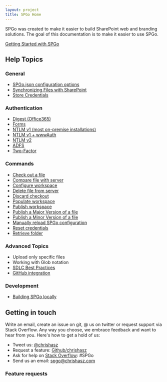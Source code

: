 ```yaml
---
layout: project
title: SPGo Home
---
```


SPGo was created to make it easier to build SharePoint web and branding solutions. The goal of this documentation is to make it easier to use SPGo.

[Getting Started with SPGo](/spgo/general/getting-started-with-spgo)

## Help Topics

### General

* [SPGo.json configuration options](/spgo/general/config-options)
* [Synchronizing Files with SharePoint](/spgo/general/synchronizing-files-with-sharepoint)
* [Store Credentials](/spgo/general/store-credentials)

### Authentication

* [Digest (Office365)](/spgo/authentication/adfs-authentication)
* [Forms](/spgo/authentication/forms-authentication)
* [NTLM v1 (most on-premise installations)](/spgo/authentication/ntlm-authentication)
* [NTLM v1 + wwwAuth](/spgo/authentication/ntlm-with-www-authentication)
* [NTLM v2](/spgo/authentication/ntlm-v2-authentication)
* [ADFS](/spgo/authentication/adfs-authentication)
* [Two-Factor](/spgo/authentication/two-factor-authentication)

### Commands

* [Check out a file](/spgo/commands/check-out-file)
* [Compare file with server](/spgo/commands/compare-with-server)
* [Configure workspace](/spgo/commands/configure-workspace)
* [Delete file from server](/spgo/commands/delete-file)
* [Discard checkout](/spgo/commands/discard-checkout)
* [Populate workspace](/spgo/commands/populate-workspace)
* [Publish workspace](/spgo/commands/publish-workspace)
* [Publish a Major Version of a file](/spgo/commands/publish-major-file)
* [Publish a Minor Version of a file](/spgo/commands/publish-minor-file)
* [Manually reload SPGo configuration](/spgo/commands/reload-configuration)
* [Reset credentials](/spgo/commands/reset-credentials)
* [Retrieve folder](/spgo/commands/retrieve-folder)

### Advanced Topics

* Upload only specific files
* Working with Glob notation
* [SDLC Best Practices](/spgo/advanced/spgo-and-sdlc)
* [GitHub integration](/spgo/advanced/github-integration)

### Development

* [Building SPGo locally](/spgo/development/build-locally)

## Getting in touch

Write an email, create an issue on git, @ us on twitter or request support via Stack Overflow. Any way you choose, we embrace feedback and want to hear from you. Here's how to get a hold of us:

* Tweet us: [@chrishasz](https://twitter.com/chrishasz)
* Request a feature: [Github/chrishasz](https://github.com/chrishasz/spgo/issues)
* Ask for help on [Stack Overflow](https://stackoverflow.com/): #SPGo
* Send us an email: [spgo@chrishasz.com](mailto:spgo@chrishasz.com)

### Feature requests
